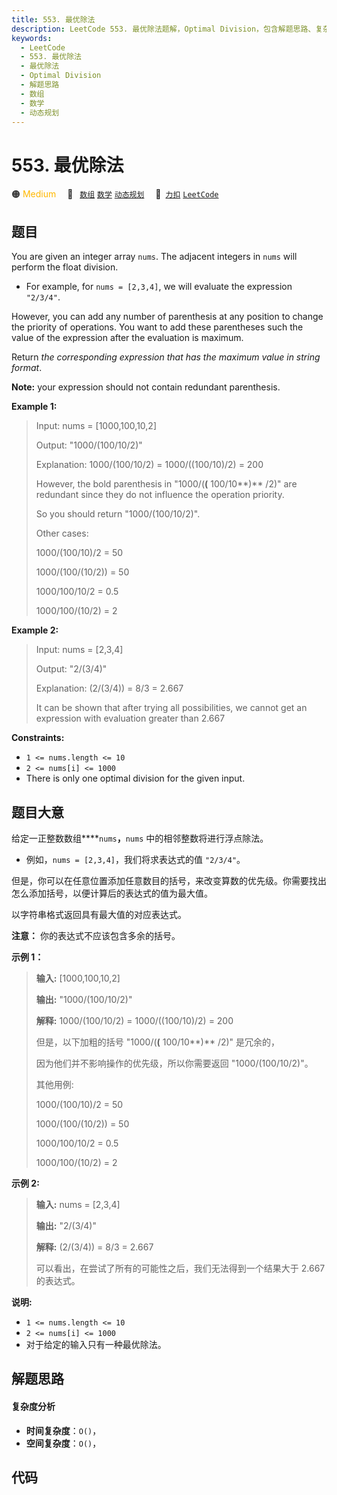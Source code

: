 ```yaml
---
title: 553. 最优除法
description: LeetCode 553. 最优除法题解，Optimal Division，包含解题思路、复杂度分析以及完整的 JavaScript 代码实现。
keywords:
  - LeetCode
  - 553. 最优除法
  - 最优除法
  - Optimal Division
  - 解题思路
  - 数组
  - 数学
  - 动态规划
---
```


# 553. 最优除法

🟠 <font color=#ffb800>Medium</font>&emsp; 🔖&ensp; [`数组`](/tag/array.md) [`数学`](/tag/math.md) [`动态规划`](/tag/dynamic-programming.md)&emsp; 🔗&ensp;[`力扣`](https://leetcode.cn/problems/optimal-division) [`LeetCode`](https://leetcode.com/problems/optimal-division)

## 题目

You are given an integer array `nums`. The adjacent integers in `nums` will
perform the float division.

  * For example, for `nums = [2,3,4]`, we will evaluate the expression `"2/3/4"`.

However, you can add any number of parenthesis at any position to change the
priority of operations. You want to add these parentheses such the value of
the expression after the evaluation is maximum.

Return _the corresponding expression that has the maximum value in string
format_.

**Note:** your expression should not contain redundant parenthesis.



**Example 1:**

> Input: nums = [1000,100,10,2]
> 
> Output: "1000/(100/10/2)"
> 
> Explanation: 1000/(100/10/2) = 1000/((100/10)/2) = 200
> 
> However, the bold parenthesis in "1000/(**(** 100/10**)** /2)" are redundant since they do not influence the operation priority.
> 
> So you should return "1000/(100/10/2)".
> 
> Other cases:
> 
> 1000/(100/10)/2 = 50
> 
> 1000/(100/(10/2)) = 50
> 
> 1000/100/10/2 = 0.5
> 
> 1000/100/(10/2) = 2

**Example 2:**

> Input: nums = [2,3,4]
> 
> Output: "2/(3/4)"
> 
> Explanation: (2/(3/4)) = 8/3 = 2.667
> 
> It can be shown that after trying all possibilities, we cannot get an expression with evaluation greater than 2.667

**Constraints:**

  * `1 <= nums.length <= 10`
  * `2 <= nums[i] <= 1000`
  * There is only one optimal division for the given input.


## 题目大意

给定一正整数数组****`nums`**，**`nums` 中的相邻整数将进行浮点除法。

  * 例如，`nums = [2,3,4]`，我们将求表达式的值 `"2/3/4"`。

但是，你可以在任意位置添加任意数目的括号，来改变算数的优先级。你需要找出怎么添加括号，以便计算后的表达式的值为最大值。

以字符串格式返回具有最大值的对应表达式。

**注意：** 你的表达式不应该包含多余的括号。



**示例 1：**

> 
> 
> 
> 
> 
> **输入:** [1000,100,10,2]
> 
> **输出:** "1000/(100/10/2)"
> 
> **解释:** 1000/(100/10/2) = 1000/((100/10)/2) = 200
> 
> 但是，以下加粗的括号 "1000/(**(** 100/10**)** /2)" 是冗余的，
> 
> 因为他们并不影响操作的优先级，所以你需要返回 "1000/(100/10/2)"。
> 
> 
> 
> 其他用例:
> 
> 1000/(100/10)/2 = 50
> 
> 1000/(100/(10/2)) = 50
> 
> 1000/100/10/2 = 0.5
> 
> 1000/100/(10/2) = 2
> 
> 



**示例 2:**

> 
> 
> 
> 
> 
> **输入:** nums = [2,3,4]
> 
> **输出:** "2/(3/4)"
> 
> **解释:** (2/(3/4)) = 8/3 = 2.667
> 
> 可以看出，在尝试了所有的可能性之后，我们无法得到一个结果大于 2.667 的表达式。
> 
> 



**说明:**

  * `1 <= nums.length <= 10`
  * `2 <= nums[i] <= 1000`
  * 对于给定的输入只有一种最优除法。


## 解题思路

#### 复杂度分析

- **时间复杂度**：`O()`，
- **空间复杂度**：`O()`，

## 代码

```javascript

```
